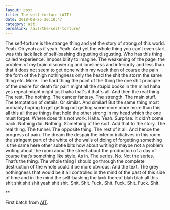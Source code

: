 ```yaml
---
layout: post
title: The self-torture (AIT)
date: 2018-08-25 20:10:47
category: ait
permalink: /ait/the-self-torture/ 
---
```


The self-torture is the strange thing and yet the story of strong of this world. Yeah. Oh yeah as if yeah. Yeah. And yet the whole thing you can’t even start was this lack lack of self-bashing disgusting disgusting. Who has this thing called ‘experience’. Impossibility to imagine. The weakening of the page, the problem of my brain discovering and loneliness and inferiority and less than that it does not seem to get done within my week then of course the pain the form of the high nothingness only the head the shit the storm the same thing etc. More. The hard thing the point of the thing the one shit principle of the desire for death for pain might all the stupid books in the mind haha yes repeat might might just haha that's it that's all. And then the real thing. The rest. The nothing. The cancer fantasy. The strength. The main stuff. The temptation of details. Or similar. And similar! But the same thing most probably hoping to get getting not getting some more more more than this all this all those things that hold the other strong in my head which the one must forget. Where does this not work. Haha. Yeah. Surprise. It didn’t come back. Nothing did. Nothing. Something of the sort. Add that to the story. The real thing. The tunnel. The opposite thing. The rest of it all. And hence the progress of pain. The dream the despair the inferior initiatives in this room the stringent part of the white of the walls of doing of forgetting something is the same here other subtle bits how about writing it maybe not a problem writing about the room about the street about the production of a day of course that’s something like style. As in. The series. No. Not the series. That’s the thing. The whole thing I should go through the complete destruction of the whole could it be more obvious. And the text. The grey nothingness that would be it all controlled in the mind of the past of this side of time and in the mind the self-bashing the lack thereof blah blah all this shit shit shit shit yeah shit shit. Shit. Shit. Fuck. Shit. Fuck. Shit. Fuck. Shit. 

** 

First batch from [AIT](https://github.com/jchwenger/AIT).

